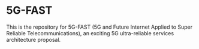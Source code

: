 # 5G-FAST
This is the repository for 5G-FAST (5G and Future Internet Applied to Super Reliable Telecommunications), an exciting 5G ultra-reliable services architecture proposal.
